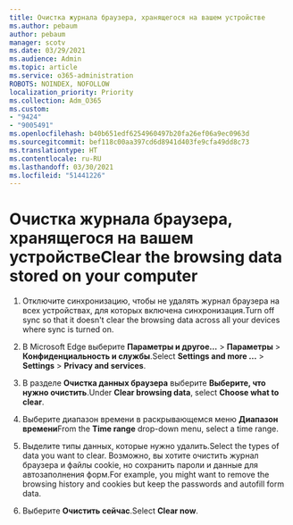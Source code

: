 ```yaml
---
title: Очистка журнала браузера, хранящегося на вашем устройстве
ms.author: pebaum
author: pebaum
manager: scotv
ms.date: 03/29/2021
ms.audience: Admin
ms.topic: article
ms.service: o365-administration
ROBOTS: NOINDEX, NOFOLLOW
localization_priority: Priority
ms.collection: Adm_O365
ms.custom:
- "9424"
- "9005491"
ms.openlocfilehash: b40b651edf6254960497b20fa26ef06a9ec0963d
ms.sourcegitcommit: bef118c00aa397cd6d8941d403fe9cfa49dd8c73
ms.translationtype: HT
ms.contentlocale: ru-RU
ms.lasthandoff: 03/30/2021
ms.locfileid: "51441226"
---
```

# <a name="clear-the-browsing-data-stored-on-your-computer"></a><span data-ttu-id="4b664-102">Очистка журнала браузера, хранящегося на вашем устройстве</span><span class="sxs-lookup"><span data-stu-id="4b664-102">Clear the browsing data stored on your computer</span></span>

1. <span data-ttu-id="4b664-103">Отключите синхронизацию, чтобы не удалять журнал браузера на всех устройствах, для которых включена синхронизация.</span><span class="sxs-lookup"><span data-stu-id="4b664-103">Turn off sync so that it doesn't clear the browsing data across all your devices where sync is turned on.</span></span>

1. <span data-ttu-id="4b664-104">В Microsoft Edge выберите **Параметры и другое...** > **Параметры** > **Конфиденциальность и службы**.</span><span class="sxs-lookup"><span data-stu-id="4b664-104">Select **Settings and more ...** > **Settings** > **Privacy and services**.</span></span>

1. <span data-ttu-id="4b664-105">В разделе **Очистка данных браузера** выберите **Выберите, что нужно очистить**.</span><span class="sxs-lookup"><span data-stu-id="4b664-105">Under **Clear browsing data**, select **Choose what to clear**.</span></span>

1. <span data-ttu-id="4b664-106">Выберите диапазон времени в раскрывающемся меню **Диапазон времени**</span><span class="sxs-lookup"><span data-stu-id="4b664-106">From the **Time range** drop-down menu, select a time range.</span></span>

1. <span data-ttu-id="4b664-107">Выделите типы данных, которые нужно удалить.</span><span class="sxs-lookup"><span data-stu-id="4b664-107">Select the types of data you want to clear.</span></span> <span data-ttu-id="4b664-108">Возможно, вы хотите очистить журнал браузера и файлы cookie, но сохранить пароли и данные для автозаполнения форм.</span><span class="sxs-lookup"><span data-stu-id="4b664-108">For example, you might want to remove the browsing history and cookies but keep the passwords and autofill form data.</span></span>

1. <span data-ttu-id="4b664-109">Выберите **Очистить сейчас**.</span><span class="sxs-lookup"><span data-stu-id="4b664-109">Select **Clear now**.</span></span>
